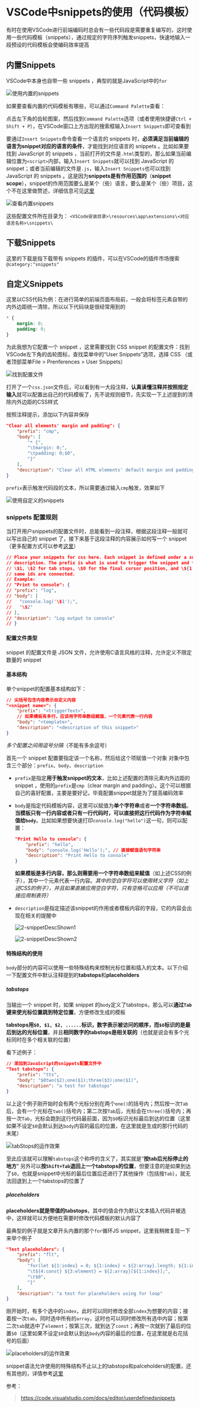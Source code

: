 # VSCode中snippets的使用（代码模板）

有时在使用VSCode进行前端编码时总会有一些代码段是需要重复编写的，这时使用一些代码模板（snippets），通过规定的字符序列触发snippets，快速地输入一段预设的代码模板会使编码效率提高

## 内置Snippets

VSCode中本身也自带一些 snippets ，典型的就是JavaScript中的`for`

![使用内置的snippets](img/useDefaultJSSnippets.gif "使用内置的snippets")

如果要查看内置的代码模板有哪些，可以通过`Command Palette`查看：

点击左下角的齿轮图案，然后找到`Command Palette`选项（或者使用快捷键`Ctrl + Shift + P`），在VSCode窗口上方出现的搜索框输入`Insert Snippets`即可查看到

要通过`Insert Snippets`命令查看一个语言的 snippets 时，**必须满足当前编辑的语言为snippet对应的语言的条件**，才能找到对应语言的 snippets 。比如如果要找到 JavaScript 的 snippets ，当前打开的文件是`.html`类型的，那么如果当前编辑位置为`<script>`内部，输入`Insert Snippets`就可以找到 JavaScript 的snippet；或者当前编辑的文件是`.js`，输入`Insert Snippets`也可以找到 JavaScript 的 snippets 。这是因为**snippets是有作用范围的**（**snippet scope**），snippet的作用范围要么是某个（些）语言，要么是某个（些）项目，这个不在这里做赘述，详细信息可见[这里](https://code.visualstudio.com/docs/editor/userdefinedsnippets#_snippet-scope)

![查看内置snippets](img/searchBuiltInSnippets.png "查看内置snippets")

这些配置文件所在目录为：
`<VSCode安装目录>\resources\app\extensions\<对应语言名称>\snippets\`

## 下载Snippets

这里的下载是指下载带有 snippets 的插件，可以在VSCode的插件市场搜索`@category:"snippets"`

## 自定义Snippets

这里以CSS代码为例：在进行简单的前端页面布局前，一般会将标签元素自带的内外边距统一清除，所以以下代码块是很经常用到的

```css
* {
    margin: 0;
    padding: 0;
}
```

为此我想为它配置一个 snippet ，这里需要找到 CSS snippet 的配置文件：找到VSCode左下角的齿轮图标，查找菜单中的“User Snippets”选项，选择 CSS （或者顶部菜单File > Prenferences > User Snippets）

![找到配置文件](img/findUserSnippetsSetting.gif "找到配置文件")

打开了一个`css.json`文件后，可以看到有一大段注释，**认真读懂注释并按照规定输入**就可以配置出自己的代码模板了，先不说规则细节，先实现一下上述提到的清除内外边距的CSS样式

按照注释提示，添加以下内容并保存

```json
"Clear all elements' margin and padding": {
    "prefix": "cmp",
    "body": [
        "* {",
        "\tmargin: 0;",
        "\tpadding: 0;$0",
        "}"
    ],
    "description": "Clear all HTML elements' default margin and padding"
}
```

`prefix`表示触发代码段的文本，所以需要通过输入`cmp`触发，效果如下

![使用自定义的snippets](img/useSelfDefinedSnippets.gif "使用自定义的snippets")

### snippets 配置规则

当打开用户snippets的配置文件时，总能看到一段注释，根据这段注释一般就可以写出自己的 snippet 了，接下来基于这段注释的内容展示如何写一个 snippet（更多配置方式可以参考[这里](https://code.visualstudio.com/docs/editor/userdefinedsnippets)）

```json
// Place your snippets for css here. Each snippet is defined under a snippet name and has a prefix, body and 
// description. The prefix is what is used to trigger the snippet and the body will be expanded and inserted. Possible variables are:
// \$1, \$2 for tab stops, \$0 for the final cursor position, and \${1:label}, \${2:another} for placeholders. Placeholders with the 
// same ids are connected.
// Example:
// "Print to console": {
// "prefix": "log",
// "body": [
//   "console.log('\$1');",
//   "\$2"
// ],
// "description": "Log output to console"
// }
```

#### 配置文件类型

snippet 的配置文件是 JSON 文件，允许使用C语言风格的注释，允许定义不限定数量的 snippet

#### 基本结构

单个snippet的配置基本结构如下：

```json
// 尖括号包含内容表示自定义内容
"<snippet name>": {
    "prefix": "<triggerText>",
    // 如果模板有多行，应该用字符串数组赋值，一个元素代表一行内容
    "body": "<template>",
    "description": "<description of this snippet>"
}
```

*多个配置之间用逗号分隔*（不能有多余逗号）

首先一个 snippet 配置要指定该一个名称，然后给这个项赋值一个对象
对象中包含三个部分：`prefix`、`body`、`description`

- `prefix`是指定**用于触发snippet的文本**，比如上述配置的清除元素内外边距的 snippet ，使用的`prefix`是`cmp`（clear margin and padding）。这个可以根据自己的喜好配置，主要是要好记，毕竟配置snippet就是为了提高编码效率

- `body`是指定代码模板内容，这里可以赋值为**单个字符串**或者**一个字符串数组**。
  **当模板只有一行内容或者只有一行代码时，可以直接把这行代码作为字符串赋值给`body`**。比如如果想要快速打印`console.log("hello")`这一句，则可以配置：

  ```json
  "Print Hello to console": {
      "prefix": "hello",
      "body": "console.log('Hello');", // 直接赋值语句字符串
      "description": "Print Hello to console"
  }
  ```

  **如果模板是多行内容，那么则需要用一个字符串数组来赋值**（如上述CSS的例子），其中一个元素代表一行内容。*其中的空白字符可以使用转义字符（如上述CSS的例子），并且如果直接应用空白字符，只有空格可以应用（不可以直接应用制表符）*

- `description`是指定描述该snippet的作用或者模板内容的字段，它的内容会出现在相关的提醒中

  ![2-snippetDescShown1](img/snippetDescShown1.png "description出现在snippet描述中")

  ![2-snippetDescShown2](img/snippetDescShown2.png "description出现在代码提醒中")

#### 特殊结构的使用

`body`部分的内容可以使用一些特殊结构来控制光标位置和插入的文本。以下介绍一下配置文件中默认注释提到的**tabstops**和**placeholders**

##### tabstops

当输出一个 snippet 时，如果 snippet 的`body`定义了tabstops，那么可以**通过`Tab`键来使光标位置跳到特定位置**，方便修改生成的模板

**tabstops用`$0, $1, $2, ......`标识，数字表示被访问的顺序，而`$0`标识的是最后到达的光标位置**，并且**相同数字的tabstops是相关联的**（也就是说会有多个光标同时在多个相关联的位置）

看下述例子：

```json
// 添加到JavaScript的snippets配置文件中
"Test tabstops": {
    "prefix": "tts",
    "body": "$0two($2);one($1);three($3);one($1)",
    "description": "a test for tabstops"
}
```

以上这个例子刚开始时会有两个光标分别在两个`one()`的括号内；然后按一次`Tab`后，会有一个光标在`two()`括号内；第二次按`Tab`后，光标会在`three()`括号内；再按一次`Tab`，光标会跑到这行代码最前面，因为`$0`标识光标最后到达的位置（这里如果不设定`$0`会默认到达`body`内容的最后的位置，在这里就是生成的那行代码的末尾）

![tabStops的运作效果](img/tabStops.gif "tabStops的运作效果")

至此应该就可以理解`tabstops`这个称呼的含义了，其实就是“**按tab后光标停止的地方**”
另外可以**按`Shift+Tab`退回上一个tabstops的位置**，但要注意的是如果到达了`$0`，也就是snippet中光标的最后位置后还进行了其他操作（包括按`Tab`），就无法回退到上一个tabstops的位置了

##### placeholders

**placeholders就是带值的tabstops**，其中的值会作为默认文本插入代码并被选中，这样就可以方便地在需要时修改代码模板的默认内容了

最典型的例子就是文章开头内置的那个`for`循环JS snippet，这里我稍微复现一下来举个例子

```json
"Test placeholders": {
    "prefix": "flt",
    "body": [
        "for(let ${1:index} = 0; ${1:index} < ${2:array}.length; ${1:index} ++) {",
        "\t${4:const} ${3:element} = ${2:array}[${1:index}];",
        "\t$0",
        "}"
    ],
    "description": "a test for placeholders using for loop"
}
```

刚开始时，有多个选中的`index`，此时可以同时修改全部`index`为想要的内容；接着按一次`tab`，同时选中所有的`array`，这时也可以同时修改所有选中内容；按第二次`tab`就选中了`element`；按第三次，就到达了`const`；再按一次就到了最后的位置`$0`（这里如果不设定`$0`会默认到达`body`内容的最后的位置，在这里就是右花括号的后面）

![placeholders的运作效果](img/placeholders.gif "placeholders的运作效果")

snippet语法允许使用的特殊结构不止以上的tabstops和palceholders的配置，还有其他的，详情参考[这里](https://code.visualstudio.com/docs/editor/userdefinedsnippets#_snippet-syntax)

参考：
> <https://code.visualstudio.com/docs/editor/userdefinedsnippets>
